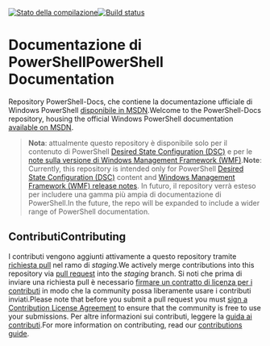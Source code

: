 <span data-ttu-id="13bc8-101">[![Stato della compilazione](https://ci.appveyor.com/api/projects/status/onshefxnc4g4pv87/branch/staging?svg=true)](https://ci.appveyor.com/project/PowerShell/powershell-docs/branch/staging)</span><span class="sxs-lookup"><span data-stu-id="13bc8-101">[![Build status](https://ci.appveyor.com/api/projects/status/onshefxnc4g4pv87/branch/staging?svg=true)](https://ci.appveyor.com/project/PowerShell/powershell-docs/branch/staging)</span></span>

# <a name="powershell-documentation"></a><span data-ttu-id="13bc8-102">Documentazione di PowerShell</span><span class="sxs-lookup"><span data-stu-id="13bc8-102">PowerShell Documentation</span></span>

<span data-ttu-id="13bc8-103">Repository PowerShell-Docs, che contiene la documentazione ufficiale di Windows PowerShell [disponibile in MSDN](https://msdn.microsoft.com/powershell/dsc/overview).</span><span class="sxs-lookup"><span data-stu-id="13bc8-103">Welcome to the PowerShell-Docs repository, housing the official Windows PowerShell documentation [available on MSDN](https://msdn.microsoft.com/powershell/dsc/overview).</span></span> 

> <span data-ttu-id="13bc8-104">**Nota**: attualmente questo repository è disponibile solo per il contenuto di PowerShell [Desired State Configuration (DSC)](https://msdn.microsoft.com/en-us/powershell/dsc/overview) e per le [note sulla versione di Windows Management Framework (WMF)](https://msdn.microsoft.com/en-us/powershell/wmf/releasenotes).</span><span class="sxs-lookup"><span data-stu-id="13bc8-104">**Note**: Currently, this repository is intended only for PowerShell [Desired State Configuration (DSC)](https://msdn.microsoft.com/en-us/powershell/dsc/overview) content and [Windows Management Framework (WMF) release notes](https://msdn.microsoft.com/en-us/powershell/wmf/releasenotes).</span></span> <span data-ttu-id="13bc8-105">In futuro, il repository verrà esteso per includere una gamma più ampia di documentazione di PowerShell.</span><span class="sxs-lookup"><span data-stu-id="13bc8-105">In the future, the repo will be expanded to include a wider range of PowerShell documentation.</span></span> 

## <a name="contributing"></a><span data-ttu-id="13bc8-106">Contributi</span><span class="sxs-lookup"><span data-stu-id="13bc8-106">Contributing</span></span>

<span data-ttu-id="13bc8-107">I contributi vengono aggiunti attivamente a questo repository tramite [richiesta pull](https://help.github.com/articles/using-pull-requests/) nel ramo di *staging*.</span><span class="sxs-lookup"><span data-stu-id="13bc8-107">We actively merge contributions into this repository via [pull request](https://help.github.com/articles/using-pull-requests/) into the *staging* branch.</span></span> <span data-ttu-id="13bc8-108">Si noti che prima di inviare una richiesta pull è necessario [firmare un contratto di licenza per i contributi](https://cla.microsoft.com/) in modo che la community possa liberamente usare i contributi inviati.</span><span class="sxs-lookup"><span data-stu-id="13bc8-108">Please note that before you submit a pull request you must [sign a Contribution License Agreement](https://cla.microsoft.com/) to ensure that the community is free to use your submissions.</span></span>
<span data-ttu-id="13bc8-109">Per altre informazioni sui contributi, leggere la [guida ai contributi](CONTRIBUTING.md).</span><span class="sxs-lookup"><span data-stu-id="13bc8-109">For more information on contributing, read our [contributions guide](CONTRIBUTING.md).</span></span>
